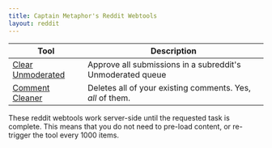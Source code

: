 ```yaml
---
title: Captain Metaphor's Reddit Webtools
layout: reddit
---
```


Tool|Description
-|-
[Clear Unmoderated](./clear_unmod) | Approve all submissions in a subreddit's Unmoderated queue
[Comment Cleaner](./delete_comments) | Deletes all of your existing comments. Yes, *all* of them.

These reddit webtools work server-side until the requested task is complete. This means that you do not need to pre-load content, or re-trigger the tool every 1000 items. 
